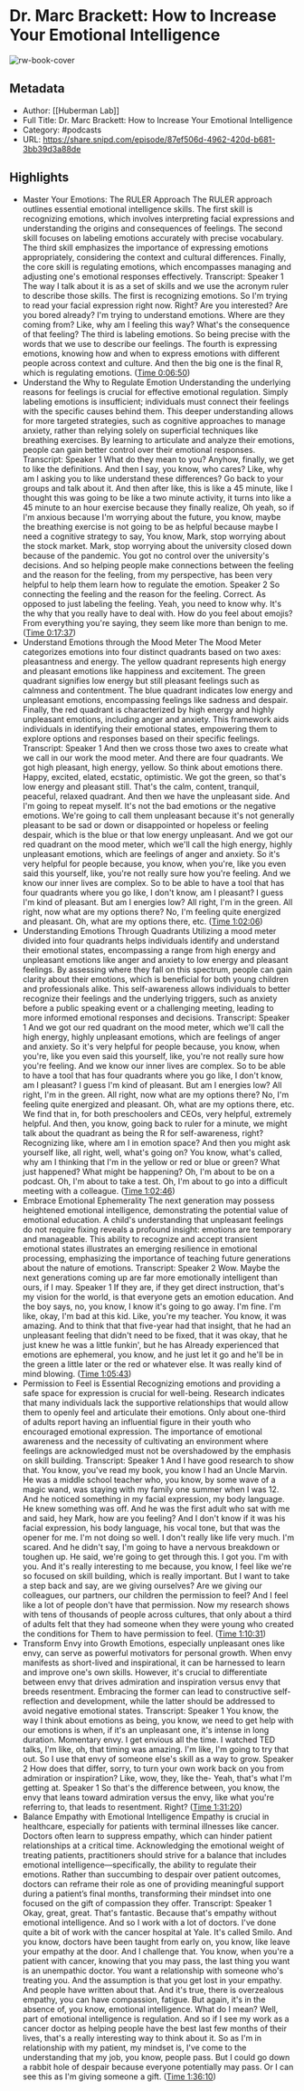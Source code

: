 # Dr. Marc Brackett: How to Increase Your Emotional Intelligence

![rw-book-cover](https://wsrv.nl/?url=https%3A%2F%2Fmegaphone.imgix.net%2Fpodcasts%2F042e6144-725e-11ec-a75d-c38f702aecad%2Fimage%2FHuberman-Lab-Podcast-Thumbnail-3000x3000.png%3Fixlib%3Drails-4.3.1%26max-w%3D3000%26max-h%3D3000%26fit%3Dcrop%26auto%3Dformat%2Ccompress&w=100&h=100)

## Metadata
- Author: [[Huberman Lab]]
- Full Title: Dr. Marc Brackett: How to Increase Your Emotional Intelligence
- Category: #podcasts
- URL: https://share.snipd.com/episode/87ef506d-4962-420d-b681-3bb39d3a88de

## Highlights
- Master Your Emotions: The RULER Approach
  The RULER approach outlines essential emotional intelligence skills. The first skill is recognizing emotions, which involves interpreting facial expressions and understanding the origins and consequences of feelings. The second skill focuses on labeling emotions accurately with precise vocabulary. The third skill emphasizes the importance of expressing emotions appropriately, considering the context and cultural differences. Finally, the core skill is regulating emotions, which encompasses managing and adjusting one's emotional responses effectively.
  Transcript:
  Speaker 1
  The way I talk about it is as a set of skills and we use the acronym ruler to describe those skills. The first is recognizing emotions. So I'm trying to read your facial expression right now. Right? Are you interested? Are you bored already? I'm trying to understand emotions. Where are they coming from? Like, why am I feeling this way? What's the consequence of that feeling? The third is labeling emotions. So being precise with the words that we use to describe our feelings. The fourth is expressing emotions, knowing how and when to express emotions with different people across context and culture. And then the big one is the final R, which is regulating emotions. ([Time 0:06:50](https://share.snipd.com/snip/3e966899-b285-4c01-bf45-075c5d7eb6fd))
- Understand the Why to Regulate Emotion
  Understanding the underlying reasons for feelings is crucial for effective emotional regulation. Simply labeling emotions is insufficient; individuals must connect their feelings with the specific causes behind them. This deeper understanding allows for more targeted strategies, such as cognitive approaches to manage anxiety, rather than relying solely on superficial techniques like breathing exercises. By learning to articulate and analyze their emotions, people can gain better control over their emotional responses.
  Transcript:
  Speaker 1
  What do they mean to you? Anyhow, finally, we get to like the definitions. And then I say, you know, who cares? Like, why am I asking you to like understand these differences? Go back to your groups and talk about it. And then after like, this is like a 45 minute, like I thought this was going to be like a two minute activity, it turns into like a 45 minute to an hour exercise because they finally realize, Oh yeah, so if I'm anxious because I'm worrying about the future, you know, maybe the breathing exercise is not going to be as helpful because maybe I need a cognitive strategy to say, You know, Mark, stop worrying about the stock market. Mark, stop worrying about the university closed down because of the pandemic. You got no control over the university's decisions. And so helping people make connections between the feeling and the reason for the feeling, from my perspective, has been very helpful to help them learn how to regulate the emotion.
  Speaker 2
  So connecting the feeling and the reason for the feeling. Correct. As opposed to just labeling the feeling. Yeah, you need to know why. It's the why that you really have to deal with. How do you feel about emojis? From everything you're saying, they seem like more than benign to me. ([Time 0:17:37](https://share.snipd.com/snip/fe8b9426-4f85-43b3-9fbb-218aad8afe1d))
- Understand Emotions through the Mood Meter
  The Mood Meter categorizes emotions into four distinct quadrants based on two axes: pleasantness and energy. The yellow quadrant represents high energy and pleasant emotions like happiness and excitement. The green quadrant signifies low energy but still pleasant feelings such as calmness and contentment. The blue quadrant indicates low energy and unpleasant emotions, encompassing feelings like sadness and despair. Finally, the red quadrant is characterized by high energy and highly unpleasant emotions, including anger and anxiety. This framework aids individuals in identifying their emotional states, empowering them to explore options and responses based on their specific feelings.
  Transcript:
  Speaker 1
  And then we cross those two axes to create what we call in our work the mood meter. And there are four quadrants. We got high pleasant, high energy, yellow. So think about emotions there. Happy, excited, elated, ecstatic, optimistic. We got the green, so that's low energy and pleasant still. That's the calm, content, tranquil, peaceful, relaxed quadrant. And then we have the unpleasant side. And I'm going to repeat myself. It's not the bad emotions or the negative emotions. We're going to call them unpleasant because it's not generally pleasant to be sad or down or disappointed or hopeless or feeling despair, which is the blue or that low energy unpleasant. And we got our red quadrant on the mood meter, which we'll call the high energy, highly unpleasant emotions, which are feelings of anger and anxiety. So it's very helpful for people because, you know, when you're, like you even said this yourself, like, you're not really sure how you're feeling. And we know our inner lives are complex. So to be able to have a tool that has four quadrants where you go like, I don't know, am I pleasant? I guess I'm kind of pleasant. But am I energies low? All right, I'm in the green. All right, now what are my options there? No, I'm feeling quite energized and pleasant. Oh, what are my options there, etc. ([Time 1:02:06](https://share.snipd.com/snip/b39cd8f5-70ee-48cf-a28d-dfa6c0edd6aa))
- Understanding Emotions Through Quadrants
  Utilizing a mood meter divided into four quadrants helps individuals identify and understand their emotional states, encompassing a range from high energy and unpleasant emotions like anger and anxiety to low energy and pleasant feelings. By assessing where they fall on this spectrum, people can gain clarity about their emotions, which is beneficial for both young children and professionals alike. This self-awareness allows individuals to better recognize their feelings and the underlying triggers, such as anxiety before a public speaking event or a challenging meeting, leading to more informed emotional responses and decisions.
  Transcript:
  Speaker 1
  And we got our red quadrant on the mood meter, which we'll call the high energy, highly unpleasant emotions, which are feelings of anger and anxiety. So it's very helpful for people because, you know, when you're, like you even said this yourself, like, you're not really sure how you're feeling. And we know our inner lives are complex. So to be able to have a tool that has four quadrants where you go like, I don't know, am I pleasant? I guess I'm kind of pleasant. But am I energies low? All right, I'm in the green. All right, now what are my options there? No, I'm feeling quite energized and pleasant. Oh, what are my options there, etc. We find that in, for both preschoolers and CEOs, very helpful, extremely helpful. And then, you know, going back to ruler for a minute, we might talk about the quadrant as being the R for self-awareness, right? Recognizing like, where am I in emotion space? And then you might ask yourself like, all right, well, what's going on? You know, what's called, why am I thinking that I'm in the yellow or red or blue or green? What just happened? What might be happening? Oh, I'm about to be on a podcast. Oh, I'm about to take a test. Oh, I'm about to go into a difficult meeting with a colleague. ([Time 1:02:46](https://share.snipd.com/snip/1a11ee81-a3c9-45e3-83eb-00e3957f5a8f))
- Embrace Emotional Ephemerality
  The next generation may possess heightened emotional intelligence, demonstrating the potential value of emotional education. A child's understanding that unpleasant feelings do not require fixing reveals a profound insight: emotions are temporary and manageable. This ability to recognize and accept transient emotional states illustrates an emerging resilience in emotional processing, emphasizing the importance of teaching future generations about the nature of emotions.
  Transcript:
  Speaker 2
  Wow. Maybe the next generations coming up are far more emotionally intelligent than ours, if I may.
  Speaker 1
  If they are, if they get direct instruction, that's my vision for the world, is that everyone gets an emotion education. And the boy says, no, you know, I know it's going to go away. I'm fine. I'm like, okay, I'm bad at this kid. Like, you're my teacher. You know, it was amazing. And to think that that five-year had that insight, that he had an unpleasant feeling that didn't need to be fixed, that it was okay, that he just knew he was a little funkin', but he has Already experienced that emotions are ephemeral, you know, and he just let it go and he'll be in the green a little later or the red or whatever else. It was really kind of mind blowing. ([Time 1:05:43](https://share.snipd.com/snip/50fd4138-adfe-4fd1-aaad-1f2a858920c5))
- Permission to Feel is Essential
  Recognizing emotions and providing a safe space for expression is crucial for well-being. Research indicates that many individuals lack the supportive relationships that would allow them to openly feel and articulate their emotions. Only about one-third of adults report having an influential figure in their youth who encouraged emotional expression. The importance of emotional awareness and the necessity of cultivating an environment where feelings are acknowledged must not be overshadowed by the emphasis on skill building.
  Transcript:
  Speaker 1
  And I have good research to show that. You know, you've read my book, you know I had an Uncle Marvin. He was a middle school teacher who, you know, by some wave of a magic wand, was staying with my family one summer when I was 12. And he noticed something in my facial expression, my body language. He knew something was off. And he was the first adult who sat with me and said, hey Mark, how are you feeling? And I don't know if it was his facial expression, his body language, his vocal tone, but that was the opener for me. I'm not doing so well. I don't really like life very much. I'm scared. And he didn't say, I'm going to have a nervous breakdown or toughen up. He said, we're going to get through this. I got you. I'm with you. And it's really interesting to me because, you know, I feel like we're so focused on skill building, which is really important. But I want to take a step back and say, are we giving ourselves? Are we giving our colleagues, our partners, our children the permission to feel? And I feel like a lot of people don't have that permission. Now my research shows with tens of thousands of people across cultures, that only about a third of adults felt that they had someone when they were young who created the conditions for Them to have permission to feel. ([Time 1:10:31](https://share.snipd.com/snip/352b913b-4c8d-4876-914d-b5aaeed151cb))
- Transform Envy into Growth
  Emotions, especially unpleasant ones like envy, can serve as powerful motivators for personal growth. When envy manifests as short-lived and inspirational, it can be harnessed to learn and improve one's own skills. However, it's crucial to differentiate between envy that drives admiration and inspiration versus envy that breeds resentment. Embracing the former can lead to constructive self-reflection and development, while the latter should be addressed to avoid negative emotional states.
  Transcript:
  Speaker 1
  You know, the way I think about emotions as being, you know, we need to get help with our emotions is when, if it's an unpleasant one, it's intense in long duration. Momentary envy. I get envious all the time. I watched TED talks, I'm like, oh, that timing was amazing. I'm like, I'm going to try that out. So I use that envy of someone else's skill as a way to grow.
  Speaker 2
  How does that differ, sorry, to turn your own work back on you from admiration or inspiration? Like, wow, they, like the- Yeah, that's what I'm getting at.
  Speaker 1
  So that's the difference between, you know, the envy that leans toward admiration versus the envy, like what you're referring to, that leads to resentment. Right? ([Time 1:31:20](https://share.snipd.com/snip/eea8b12f-7d06-4215-8f18-a66f5f5d523a))
- Balance Empathy with Emotional Intelligence
  Empathy is crucial in healthcare, especially for patients with terminal illnesses like cancer. Doctors often learn to suppress empathy, which can hinder patient relationships at a critical time. Acknowledging the emotional weight of treating patients, practitioners should strive for a balance that includes emotional intelligence—specifically, the ability to regulate their emotions. Rather than succumbing to despair over patient outcomes, doctors can reframe their role as one of providing meaningful support during a patient’s final months, transforming their mindset into one focused on the gift of compassion they offer.
  Transcript:
  Speaker 1
  Okay, great, great. That's fantastic. Because that's empathy without emotional intelligence. And so I work with a lot of doctors. I've done quite a bit of work with the cancer hospital at Yale. It's called Smilo. And you know, doctors have been taught from early on, you know, like leave your empathy at the door. And I challenge that. You know, when you're a patient with cancer, knowing that you may pass, the last thing you want is an unempathic doctor. You want a relationship with someone who's treating you. And the assumption is that you get lost in your empathy. And people have written about that. And it's true, there is overzealous empathy, you can have compassion, fatigue. But again, it's in the absence of, you know, emotional intelligence. What do I mean? Well, part of emotional intelligence is regulation. And so if I see my work as a cancer doctor as helping people have the best last few months of their lives, that's a really interesting way to think about it. So as I'm in relationship with my patient, my mindset is, I've come to the understanding that my job, you know, people pass. But I could go down a rabbit hole of despair because everyone potentially may pass. Or I can see this as I'm giving someone a gift. ([Time 1:36:10](https://share.snipd.com/snip/eca58abc-ca3e-4e1a-bb35-0df75bfccae7))
